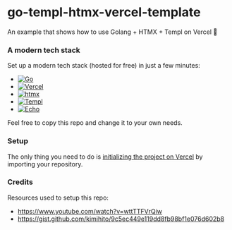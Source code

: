 # go-templ-htmx-vercel-template

An example that shows how to use Golang + HTMX + Templ on Vercel 🚀

### A modern tech stack

Set up a modern tech stack (hosted for free) in just a few minutes:

- [![Go][go]][go-url]
- [![Vercel][vercel]][vercel-url]
- [![htmx][htmx]][htmx-url]
- [![Templ][templ]][templ-url]
- [![Echo][echo]][echo-url]

Feel free to copy this repo and change it to your own needs.

### Setup

The only thing you need to do is [initializing the project on Vercel](https://vercel.com/new) by importing your repository.

### Credits

Resources used to setup this repo:

* https://www.youtube.com/watch?v=wttTTFVrQiw
* https://gist.github.com/kimihito/9c5ec449e119dd8fb98bf1e076d602b8

<!-- MARKDOWN LINKS & IMAGES -->
<!-- https://www.markdownguide.org/basic-syntax/#reference-style-links -->

[go]: https://img.shields.io/badge/go-000000?style=for-the-badge&logo=go&logoColor=blue
[go-url]: https://go.dev/
[htmx]: https://img.shields.io/badge/htmx-000000?style=for-the-badge&logo=htmx&logoColor=white
[htmx-url]: https://htmx.org/
[templ]: https://img.shields.io/badge/templ-000000?style=for-the-badge&logo=templ&logoColor=yellow
[templ-url]: https://templ.guide/
[echo]: https://img.shields.io/badge/echo-000000?style=for-the-badge&logo=echo&logoColor=white
[echo-url]: https://echo.labstack.com/
[vercel]: https://img.shields.io/badge/vercel-000000?style=for-the-badge&logo=vercel&logoColor=white
[vercel-url]: https://vercel.com/
